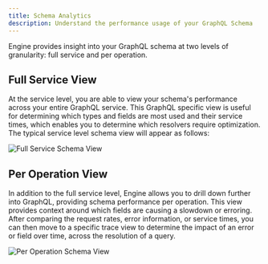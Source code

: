 ```yaml
---
title: Schema Analytics
description: Understand the performance usage of your GraphQL Schema
---
```


Engine provides insight into your GraphQL schema at two levels of granularity: full service and per operation.

<h2 id="service">Full Service View</h2>

At the service level, you are able to view your schema's performance across your entire GraphQL service. This GraphQL specific view is useful for determining which types and fields are most used and their service times, which enables you to determine which resolvers require optimization. The typical service level schema view will appear as follows:

![Full Service Schema View](../img/schema-view/service-schema-view.png)

<h2 id="per-operation">Per Operation View</h2>

In addition to the full service level, Engine allows you to drill down further into GraphQL, providing schema performance per operation. This view provides context around which fields are causing a slowdown or erroring. After comparing the request rates, error information, or service times, you can then move to a specific trace view to determine the impact of an error or field over time, across the resolution of a query.

![Per Operation Schema View](../img/schema-view/operation-schema-view.png)
